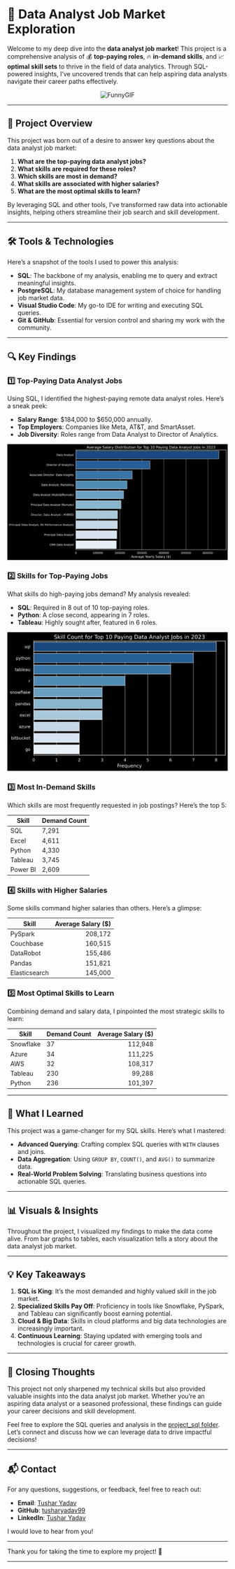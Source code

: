 # 🚀 Data Analyst Job Market Exploration

Welcome to my deep dive into the **data analyst job market**! This project is a comprehensive analysis of 💰 **top-paying roles**, 🔥 **in-demand skills**, and 📈 **optimal skill sets** to thrive in the field of data analytics. Through SQL-powered insights, I’ve uncovered trends that can help aspiring data analysts navigate their career paths effectively.  

<div align="center">
    <img src="https://media1.tenor.com/m/96sQtTGIsPQAAAAC/simpsons-homer.gif" alt="FunnyGIF" style="max-width: 100%; height: auto;">
</div>

---

## 📖 Project Overview

This project was born out of a desire to answer key questions about the data analyst job market:

1. **What are the top-paying data analyst jobs?**
2. **What skills are required for these roles?**
3. **Which skills are most in demand?**
4. **What skills are associated with higher salaries?**
5. **What are the most optimal skills to learn?**

By leveraging SQL and other tools, I’ve transformed raw data into actionable insights, helping others streamline their job search and skill development.

---

## 🛠️ Tools & Technologies

Here’s a snapshot of the tools I used to power this analysis:

- **SQL**: The backbone of my analysis, enabling me to query and extract meaningful insights.
- **PostgreSQL**: My database management system of choice for handling job market data.
- **Visual Studio Code**: My go-to IDE for writing and executing SQL queries.
- **Git & GitHub**: Essential for version control and sharing my work with the community.

---

## 🔍 Key Findings

### 1️⃣ Top-Paying Data Analyst Jobs
Using SQL, I identified the highest-paying remote data analyst roles. Here’s a sneak peek:

- **Salary Range**: $184,000 to $650,000 annually.
- **Top Employers**: Companies like Meta, AT&T, and SmartAsset.
- **Job Diversity**: Roles range from Data Analyst to Director of Analytics.

![Top Paying Roles](Charts/1_top_paying_roles.png)

### 2️⃣ Skills for Top-Paying Jobs
What skills do high-paying jobs demand? My analysis revealed:

- **SQL**: Required in 8 out of 10 top-paying roles.
- **Python**: A close second, appearing in 7 roles.
- **Tableau**: Highly sought after, featured in 6 roles.

![Top Paying Skills](Charts/2_top_paying_roles_skills.png)

### 3️⃣ Most In-Demand Skills
Which skills are most frequently requested in job postings? Here’s the top 5:

| Skill      | Demand Count |
|------------|--------------|
| SQL        | 7,291        |
| Excel      | 4,611        |
| Python     | 4,330        |
| Tableau    | 3,745        |
| Power BI   | 2,609        |

### 4️⃣ Skills with Higher Salaries
Some skills command higher salaries than others. Here’s a glimpse:

| Skill          | Average Salary ($) |
|-----------------|-------------------:|
| PySpark         | 208,172           |
| Couchbase       | 160,515           |
| DataRobot       | 155,486           |
| Pandas          | 151,821           |
| Elasticsearch   | 145,000           |

### 5️⃣ Most Optimal Skills to Learn
Combining demand and salary data, I pinpointed the most strategic skills to learn:

| Skill       | Demand Count | Average Salary ($) |
|-------------|--------------|-------------------:|
| Snowflake   | 37           | 112,948           |
| Azure       | 34           | 111,225           |
| AWS         | 32           | 108,317           |
| Tableau     | 230          | 99,288            |
| Python      | 236          | 101,397           |

---

## 🧠 What I Learned

This project was a game-changer for my SQL skills. Here’s what I mastered:

- **Advanced Querying**: Crafting complex SQL queries with `WITH` clauses and joins.
- **Data Aggregation**: Using `GROUP BY`, `COUNT()`, and `AVG()` to summarize data.
- **Real-World Problem Solving**: Translating business questions into actionable SQL queries.

---

## 📊 Visuals & Insights

Throughout the project, I visualized my findings to make the data come alive. From bar graphs to tables, each visualization tells a story about the data analyst job market.

---

## 💡 Key Takeaways

1. **SQL is King**: It’s the most demanded and highly valued skill in the job market.
2. **Specialized Skills Pay Off**: Proficiency in tools like Snowflake, PySpark, and Tableau can significantly boost earning potential.
3. **Cloud & Big Data**: Skills in cloud platforms and big data technologies are increasingly important.
4. **Continuous Learning**: Staying updated with emerging tools and technologies is crucial for career growth.

---

## 🎯 Closing Thoughts

This project not only sharpened my technical skills but also provided valuable insights into the data analyst job market. Whether you’re an aspiring data analyst or a seasoned professional, these findings can guide your career decisions and skill development.

Feel free to explore the SQL queries and analysis in the [project_sql folder](/Project1_sql/). Let’s connect and discuss how we can leverage data to drive impactful decisions!

---

## 📬 Contact

For any questions, suggestions, or feedback, feel free to reach out:

- **Email**: [Tushar Yadav](mailto:tyadav940@gmail.com)
- **GitHub**: [tusharyadav99](https://github.com/tusharyadav99/)
- **LinkedIn**: [Tushar Yadav](https://www.linkedin.com/in/tushar-yadav-865237183/)

I would love to hear from you!

---

Thank you for taking the time to explore my project! 🚀

---

